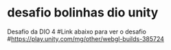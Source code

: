 # desafio bolinhas dio unity
 Desafio da DIO 4
 #Link abaixo para ver o desafio
 #https://play.unity.com/mg/other/webgl-builds-385724
